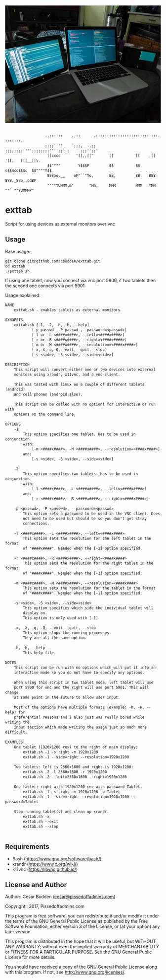 ![shot of my setuo](images/tablet.jpg?raw=true "My setup")

```

                  .,::::::    .,::      .::::::::::::::::::::::::::::.     :::::::.
                  ;;;;''''    `;;;,  .,;; ;;;;;;;;'''';;;;;;;;'''';;`;;     ;;;'';;'
                   [[cccc       '[[,,[['       [[          [[    ,[[ '[[,   [[[__[[\.
                   $$""""        Y$$$P         $$          $$   c$$$cc$$$c  $$""""Y$$
                   888oo,__    oP"``"Yo,       88,         88,   888   888,_88o,,od8P
                   """"YUMMM,m"       "Mm,     MMM         MMM   YMM   ""` ""YUMMMP"

```

exttab
====

Script for using devices as external monitors over vnc


Usage
----
Base usage:
```
git clone git@github.com:cbodden/exttab.git
cd exttab
./exttab.sh
```
If using one tablet, now you connect via vnc port 5900, if two tablets
then the second one connects via port 5901

Usage explained:
```
NAME
    exttab.sh - enables tablets as external monitors

SYNOPSIS
    exttab.sh [-1, -2, -h, -H, --help]
            [-p passwd ,-P passwd ,--password=<passwd>]
            [-l or -L <####x####>, --left=<####x####>]
            [-r or -R <####x####>, --right=<####x####>]
            [-m or -M <####x####>, --resolution=<####x####>]
            [-x,-X,-q,-Q,--exit,--quit,--stop]
            [-s <side>, -S <side>, --side=<side>]

DESCRIPTION
    This script will convert either one or two devices into external
    monitors using xrandr, x11vnc, and a vnc client.

    This was tested with linux on a couple of different tablets (android)
    and cell phones (android also).

    This script can be called with no options for interactive or run with
    options on the command line.

OPTIONS
    -1
        This option specifies one tablet. Has to be used in conjunction
        with:
            [-m <####x####>, -M <####x####>, --resolution=<####x####>]
        and:
            [-s <side>, -S <side>, --side=<side>]

    -2
        This option specifies two tablets. Has to be used in conjunction
        with:
            [-l <####x####>, -L <####x####>, --left=<####x####>]
        and:
            [-r <####x####>, -R <####x####>, --right=<####x####>]

    -p <passwd>, -P <passwd>, --password=<passwd>
        This option sets a password to be used in the VNC client. Does
        not need to be used but should be so you don't get stray
        connections.

    -l <####x####>, -L <####x####>, --left=<####x####>
        This option sets the resolution for the left tablet in the format
        of "####x####". Needed when the [-2] option specified.

    -r <####x####>, -R <####x####>, --right=<####x####>
        This option sets the resolution for the right tablet in the format
        of "####x####". Needed when the [-2] option specified.

    -m <####x####>, -M <####x####>, --resolution=<####x####>
        This option sets the resolution for the tablet in the format
        of "####x####". Needed when the [-1] option specified.

    -s <side>, -S <side>, --side=<side>
        This option specifies which side the individual tablet will
        display on.
        This option is only used with [-1]

    -x, -X, -q, -Q, --exit --quit, --stop
        This option stops the running processes.
        They are all the same option.

    -h, -H, --help
        This help file.

NOTES
    This script can be run with no options which will put it into an
    interactive mode so you do not have to specify any options.

    When using this script in two tablet mode, left tablet will use
    port 5900 for vnc and the right will use port 5901. This will change
    at some point in the future to allow user input.

    Most of the options have multiple formats (example: -h, -H, --help) for
    preferential reasons and i also just was really bored while writing the
    input section which made writing the usage just so much more difficult.

EXAMPLES
    One tablet (1920x1200 rex) to the right of main display:
        exttab.sh -1 -s right -m 1920x1200
        exttab.sh -1 --side=right --resolution=1920x1200

    Two tablets: left is 2560x1600 and right is 1920x1200:
        exttab.sh -2 -l 2560x1600 -r 1920x1200
        exttab.sh -2 --left=2560x1600 --right=1920x1200

    One tablet: right with 1920x1200 rez with password Tablet:
        exttab.sh -1 -s right -m 1920x1200 -p Tablet
        exttab.sh -1 --side=right --resolution=1920x1200 --password=Tablet

    Stop running tablet(s) and clean up xrandr:
        exttab.sh -x
        exttab.sh --exit
        exttab.sh --stop


```


Requirements
----

- Bash (https://www.gnu.org/software/bash/)
- xrandr (https://www.x.org/wiki/)
- x11vnc (https://libvnc.github.io/)


License and Author
----

Author:: Cesar Bodden (cesar@pissedoffadmins.com)

Copyright:: 2017, Pissedoffadmins.com

This program is free software: you can redistribute it and/or modify
it under the terms of the GNU General Public License as published by
the Free Software Foundation, either version 3 of the License, or
(at your option) any later version.

This program is distributed in the hope that it will be useful,
but WITHOUT ANY WARRANTY; without even the implied warranty of
MERCHANTABILITY or FITNESS FOR A PARTICULAR PURPOSE.  See the
GNU General Public License for more details.

You should have received a copy of the GNU General Public License
along with this program.  If not, see <http://www.gnu.org/licenses/>.
